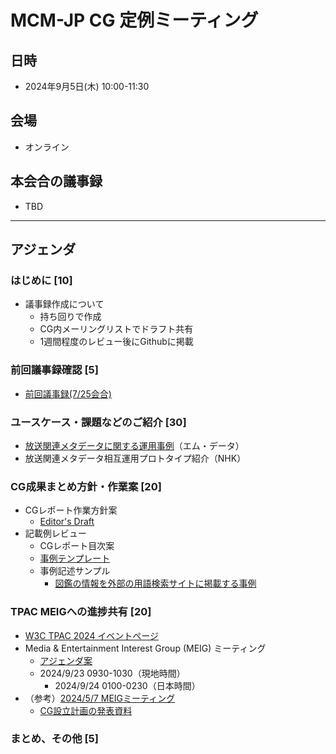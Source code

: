 # MCM-JP CG 定例ミーティング

## 日時
- 2024年9月5日(木) 10:00-11:30　

## 会場
- オンライン

## 本会合の議事録
- TBD

  
---
## アジェンダ

### はじめに [10]
- 議事録作成について
  - 持ち回りで作成
  - CG内メーリングリストでドラフト共有
  - 1週間程度のレビュー後にGithubに掲載
### 前回議事録確認 [5]
  - [前回議事録(7/25会合)](https://www.w3.org/2024/07/25-mcm-jp-minutes.html)
### ユースケース・課題などのご紹介 [30]
  - [放送関連メタデータに関する運用事例](エム・データ資料_20240905【配布版】.pdf)（エム・データ）
  - 放送関連メタデータ相互運用プロトタイプ紹介（NHK）
### CG成果まとめ方針・作業案 [20]
  - CGレポート作業方針案
    - [Editor's Draft](https://w3c-cg.github.io/mcm-jp/reports/ED.html)
  - 記載例レビュー
    - CGレポート目次案
    - [事例テンプレート](../../reports/use-case-template.md)
    - 事例記述サンプル
      - [図鑑の情報を外部の用語検索サイトに掲載する事例](../../reports/use-case-sample-図鑑-Webサービス.md)
### TPAC MEIGへの進捗共有 [20]
 - [W3C TPAC 2024 イベントページ](https://www.w3.org/2024/09/TPAC/Overview.html)
 - Media & Entertainment Interest Group (MEIG) ミーティング
   - [アジェンダ案](https://github.com/w3c/media-and-entertainment/issues/109)
   - 2024/9/23 0930-1030（現地時間）
     - 2024/9/24 0100-0230（日本時間）
 - （参考）[2024/5/7 MEIGミーティング](https://www.w3.org/2024/05/07-me-minutes.html)
   - [CG設立計画の発表資料](https://www.w3.org/2011/webtv/wiki/images/1/16/20240507_MEIG_NHK_Endo.pdf)
### まとめ、その他 [5]
